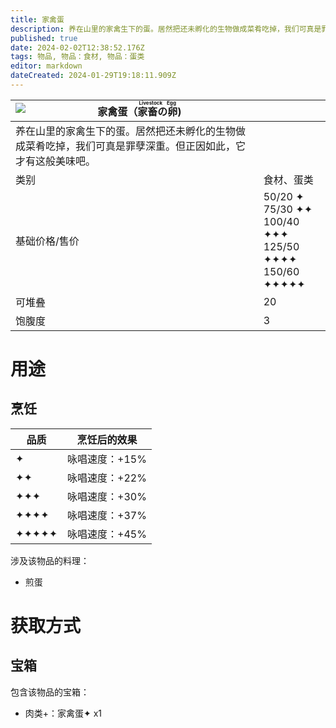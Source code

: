 ```yaml
---
title: 家禽蛋
description: 养在山里的家禽生下的蛋。居然把还未孵化的生物做成菜肴吃掉，我们可真是罪孽深重。但正因如此，它才有这般美味吧。
published: true
date: 2024-02-02T12:38:52.176Z
tags: 物品, 物品：食材, 物品：蛋类
editor: markdown
dateCreated: 2024-01-29T19:18:11.909Z
---
```


| <img style="float: left;" src="此处放物品图标" />家禽蛋（<ruby>家畜の卵<rt>Livestock Egg</rt></ruby>) ||
| - | - |
| 养在山里的家禽生下的蛋。居然把还未孵化的生物做成菜肴吃掉，我们可真是罪孽深重。但正因如此，它才有这般美味吧。 ||
| 类别 | 食材、蛋类 |
| 基础价格/售价 | 50/20 ✦<br>75/30 ✦✦<br>100/40 ✦✦✦<br>125/50 ✦✦✦✦<br>150/60 ✦✦✦✦✦ |
| 可堆叠 | 20 |
| 饱腹度 | 3 |

# 用途
## 烹饪
| 品质 | 烹饪后的效果 |
| - | - |
| ✦ | 咏唱速度：+15% |
| ✦✦ | 咏唱速度：+22% |
| ✦✦✦ | 咏唱速度：+30% |
| ✦✦✦✦ | 咏唱速度：+37% |
| ✦✦✦✦✦ | 咏唱速度：+45% |
涉及该物品的料理：
- 煎蛋

# 获取方式
## 宝箱
包含该物品的宝箱：
- 肉类+：家禽蛋✦ x1